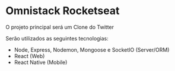 # Omnistack Rocketseat
O projeto principal será um Clone do Twitter

Serão utilizados as seguintes tecnologias:
- Node, Express, Nodemon, Mongoose e SocketIO (Server/ORM)
- React (Web)
- React Native (Mobile)
